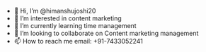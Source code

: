 - 👋 Hi, I’m @himanshujoshi20
- 👀 I’m interested in content marketing 
- 🌱 I’m currently learning time management
- 💞️ I’m looking to collaborate on Content marketing management
- 📫 How to reach me email: +91-7433052241

<!---
himanshujoshi20/himanshujoshi20 is a ✨ special ✨ repository because its `README.md` (this file) appears on your GitHub profile.
You can click the Preview link to take a look at your changes.
--->
